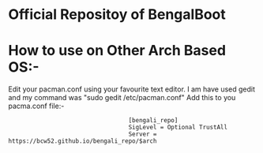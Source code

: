 # Official Repositoy of BengalBoot
# How to use on Other Arch Based OS:- 
Edit your pacman.conf using your favourite text editor. I am have used gedit and my command was "sudo gedit /etc/pacman.conf"
Add this to you pacma.conf file:-
                                      
                                      [bengali_repo]
                                      SigLevel = Optional TrustAll
                                      Server = https://bcw52.github.io/bengali_repo/$arch
